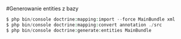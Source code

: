 #Generowanie entities z bazy
```php
$ php bin/console doctrine:mapping:import --force MainBundle xml
$ php bin/console doctrine:mapping:convert annotation ./src
$ php bin/console doctrine:generate:entities MainBundle
```
